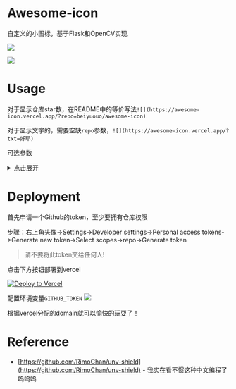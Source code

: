 # Awesome-icon

自定义的小图标，基于Flask和OpenCV实现

![](https://awesome-icon.vercel.app/?repo=beiyuouo/awesome-icon)

![](https://awesome-icon.vercel.app/?txt=好耶)

# Usage

对于显示仓库star数，在README中的等价写法`![](https://awesome-icon.vercel.app/?repo=beiyuouo/awesome-icon)`

对于显示文字的，需要空缺`repo`参数，`![](https://awesome-icon.vercel.app/?txt=好耶)`

可选参数

<details>
    <summary>点击展开</summary>

## `url`
图片链接
默认值：`None`

## `repo`
仓库`<用户名>/<仓库名>`

## `size`
图片大小
默认值：`32`

## `border`
边界
默认值：`3`

## `barlen`
长度
默认值`auto`

## `fontsize`
字体大小
默认值：`15`

## `barradius`
默认值：`5`

## `scale`
默认值：`1`

## `fontcolor`
字体颜色
默认值：`auto`

## `shadow`
阴影
默认值：`0.5`

## `backcolor`
背景颜色
默认值：`auto`

## anime
动画时间
默认值：`0.5`

</details>



# Deployment
首先申请一个Github的token，至少要拥有仓库权限

步骤：右上角头像->Settings->Developer settings->Personal access tokens->Generate new token->Select scopes->repo->Generate token

> 请不要将此token交给任何人!

点击下方按钮部署到vercel

[![Deploy to Vercel](https://camo.githubusercontent.com/f209ca5cc3af7dd930b6bfc55b3d7b6a5fde1aff/68747470733a2f2f76657263656c2e636f6d2f627574746f6e)](https://vercel.com/import/project?template=https://github.com/beiyuouo/awesome-icon)

配置环境变量`GITHUB_TOKEN`
![](docs/images/gh_token_env_init)

根据vercel分配的domain就可以愉快的玩耍了！

# Reference
- [https://github.com/RimoChan/unv-shield](https://github.com/RimoChan/unv-shield) - 我实在看不惯这种中文编程了呜呜呜